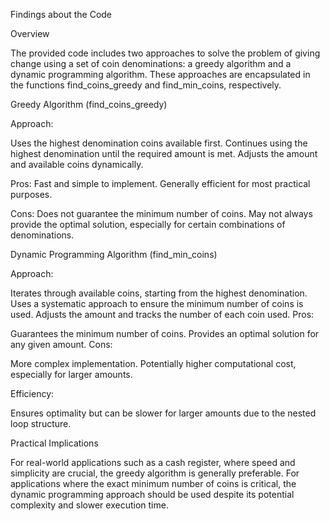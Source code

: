 Findings about the Code

Overview

The provided code includes two approaches to solve the problem of giving change using a set of coin denominations: a greedy algorithm and a dynamic programming algorithm. These approaches are encapsulated in the functions find_coins_greedy and find_min_coins, respectively.

Greedy Algorithm (find_coins_greedy)

Approach:


Uses the highest denomination coins available first.
Continues using the highest denomination until the required amount is met.
Adjusts the amount and available coins dynamically.

Pros:
Fast and simple to implement.
Generally efficient for most practical purposes.

Cons:
Does not guarantee the minimum number of coins.
May not always provide the optimal solution, especially for certain combinations of denominations.

Dynamic Programming Algorithm (find_min_coins)

Approach:


Iterates through available coins, starting from the highest denomination.
Uses a systematic approach to ensure the minimum number of coins is used.
Adjusts the amount and tracks the number of each coin used.
Pros:

Guarantees the minimum number of coins.
Provides an optimal solution for any given amount.
Cons:

More complex implementation.
Potentially higher computational cost, especially for larger amounts.

Efficiency: 

Ensures optimality but can be slower for larger amounts due to the nested loop structure.


Practical Implications

For real-world applications such as a cash register, where speed and simplicity are crucial, the greedy algorithm is generally preferable.
For applications where the exact minimum number of coins is critical, the dynamic programming approach should be used despite its potential complexity and slower execution time.
